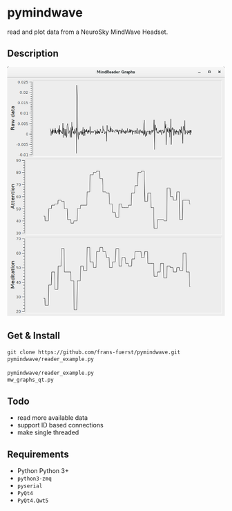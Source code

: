 # pymindwave
read and plot data from a NeuroSky MindWave Headset.


Description
-----------

![graph plotter screenshot](screenshot.png)


Get & Install
-------------

    git clone https://github.com/frans-fuerst/pymindwave.git
    pymindwave/reader_example.py

    pymindwave/reader_example.py
    mw_graphs_qt.py


Todo
----
* read more available data
* support ID based connections
* make single threaded


Requirements
------------

* Python Python 3+
* `python3-zmq`
* `pyserial`
* `PyQt4`
* `PyQt4.Qwt5`



